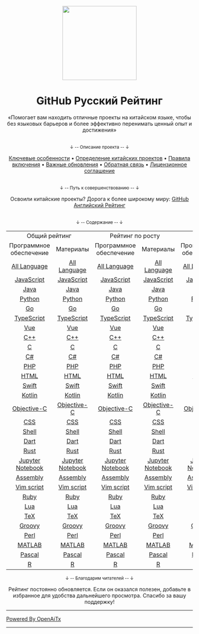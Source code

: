 <p align="center">
    <img width="200" src="content/media/repo_logo.svg">
</p>

<h1 align="center">GitHub Русский Рейтинг</h1>

<div align="center">
    «Помогает вам находить отличные проекты на китайском языке, чтобы без языковых барьеров и более эффективно перенимать ценный опыт и достижения»
</div>

<br />

<div align="center">
    <p><sub>↓ -- Описание проекта -- ↓</sub></p>
    <a href="content/docs/features.md">Ключевые особенности</a> •
    <a href="content/docs/definition_of_Chinese_repo.md">Определение китайских проектов</a> •
    <a href="content/docs/inclusion_rules.md">Правила включения</a> •
    <a href="content/docs/milestone.md">Важные обновления</a> •
    <a href="content/docs/feedback.md">Обратная связь</a> •
    <a href="LICENSE.md">Лицензионное соглашение</a>
</div>

<br />

<div align="center">
    <p><sub>↓ -- Путь к совершенствованию -- ↓</sub></p>
    Освоили китайские проекты? Дорога к более широкому миру:
    <a href="https://github.com/kon9chunkit/GitHub-English-Top-Charts">GitHub Английский Рейтинг</a>
</div>

<br />

<div align="center">
    <p><sub>↓ -- Содержание -- ↓</sub></p>
    <table>
        <tr>
            <td colspan="2" align="center">Общий рейтинг</td>
            <td colspan="2" align="center">Рейтинг по росту</td>
            <td colspan="2" align="center">Рейтинг новичков</td>
        </tr>
        <tr>
            <td align="center">Программное обеспечение</td>
            <td align="center">Материалы</td>
            <td align="center">Программное обеспечение</td>
            <td align="center">Материалы</td>
            <td align="center">Программное обеспечение</td>
            <td align="center">Материалы</td>
        </tr>
        <tr>
            <td align="center"><a href="content/charts/overall/software/All-Language.md">All Language</a></td>
            <td align="center"><a href="content/charts/overall/knowledge/All-Language.md">All Language</a></td>
            <td align="center"><a href="content/charts/growth/software/All-Language.md">All Language</a></td>
            <td align="center"><a href="content/charts/growth/knowledge/All-Language.md">All Language</a></td>
            <td align="center"><a href="content/charts/new_repo/software/All-Language.md">All Language</a></td>
            <td align="center"><a href="content/charts/new_repo/knowledge/All-Language.md">All Language</a></td>
        </tr>
        <tr>
            <td align="center"><a href="content/charts/overall/software/JavaScript.md">JavaScript</a></td>
            <td align="center"><a href="content/charts/overall/knowledge/JavaScript.md">JavaScript</a></td>
            <td align="center"><a href="content/charts/growth/software/JavaScript.md">JavaScript</a></td>
            <td align="center"><a href="content/charts/growth/knowledge/JavaScript.md">JavaScript</a></td>
            <td align="center"><a href="content/charts/new_repo/software/JavaScript.md">JavaScript</a></td>
            <td align="center"><a href="content/charts/new_repo/knowledge/JavaScript.md">JavaScript</a></td>
        </tr>
        <tr>
            <td align="center"><a href="content/charts/overall/software/Java.md">Java</a></td>
            <td align="center"><a href="content/charts/overall/knowledge/Java.md">Java</a></td>
            <td align="center"><a href="content/charts/growth/software/Java.md">Java</a></td>
            <td align="center"><a href="content/charts/growth/knowledge/Java.md">Java</a></td>
            <td align="center"><a href="content/charts/new_repo/software/Java.md">Java</a></td>
            <td align="center"><a href="content/charts/new_repo/knowledge/Java.md">Java</a></td>
        </tr>
        <tr>
            <td align="center"><a href="content/charts/overall/software/Python.md">Python</a></td>
            <td align="center"><a href="content/charts/overall/knowledge/Python.md">Python</a></td>
            <td align="center"><a href="content/charts/growth/software/Python.md">Python</a></td>
            <td align="center"><a href="content/charts/growth/knowledge/Python.md">Python</a></td>
            <td align="center"><a href="content/charts/new_repo/software/Python.md">Python</a></td>
            <td align="center"><a href="content/charts/new_repo/knowledge/Python.md">Python</a></td>
        </tr>
        <tr>
            <td align="center"><a href="content/charts/overall/software/Go.md">Go</a></td>
            <td align="center"><a href="content/charts/overall/knowledge/Go.md">Go</a></td>
            <td align="center"><a href="content/charts/growth/software/Go.md">Go</a></td>
            <td align="center"><a href="content/charts/growth/knowledge/Go.md">Go</a></td>
            <td align="center"><a href="content/charts/new_repo/software/Go.md">Go</a></td>
            <td align="center"><a href="content/charts/new_repo/knowledge/Go.md">Go</a></td>
        </tr>
        <tr>
            <td align="center"><a href="content/charts/overall/software/TypeScript.md">TypeScript</a></td>
            <td align="center"><a href="content/charts/overall/knowledge/TypeScript.md">TypeScript</a></td>
            <td align="center"><a href="content/charts/growth/software/TypeScript.md">TypeScript</a></td>
            <td align="center"><a href="content/charts/growth/knowledge/TypeScript.md">TypeScript</a></td>
            <td align="center"><a href="content/charts/new_repo/software/TypeScript.md">TypeScript</a></td>
            <td align="center"><a href="content/charts/new_repo/knowledge/TypeScript.md">TypeScript</a></td>
        </tr>
        <tr>
            <td align="center"><a href="content/charts/overall/software/Vue.md">Vue</a></td>
            <td align="center"><a href="content/charts/overall/knowledge/Vue.md">Vue</a></td>
            <td align="center"><a href="content/charts/growth/software/Vue.md">Vue</a></td>
            <td align="center"><a href="content/charts/growth/knowledge/Vue.md">Vue</a></td>
            <td align="center"><a href="content/charts/new_repo/software/Vue.md">Vue</a></td>
            <td align="center"><a href="content/charts/new_repo/knowledge/Vue.md">Vue</a></td>
        </tr>
        <tr>
            <td align="center"><a href="content/charts/overall/software/CPP.md">C++</a></td>
            <td align="center"><a href="content/charts/overall/knowledge/CPP.md">C++</a></td>
            <td align="center"><a href="content/charts/growth/software/CPP.md">C++</a></td>
            <td align="center"><a href="content/charts/growth/knowledge/CPP.md">C++</a></td>
            <td align="center"><a href="content/charts/new_repo/software/CPP.md">C++</a></td>
            <td align="center"><a href="content/charts/new_repo/knowledge/CPP.md">C++</a></td>
        </tr>
        <tr>
            <td align="center"><a href="content/charts/overall/software/C.md">C</a></td>
            <td align="center"><a href="content/charts/overall/knowledge/C.md">C</a></td>
            <td align="center"><a href="content/charts/growth/software/C.md">C</a></td>
            <td align="center"><a href="content/charts/growth/knowledge/C.md">C</a></td>
            <td align="center"><a href="content/charts/new_repo/software/C.md">C</a></td>
            <td align="center"><a href="content/charts/new_repo/knowledge/C.md">C</a></td>
        </tr>
        <tr>
            <td align="center"><a href="content/charts/overall/software/CSHARP.md">C#</a></td>
            <td align="center"><a href="content/charts/overall/knowledge/CSHARP.md">C#</a></td>
            <td align="center"><a href="content/charts/growth/software/CSHARP.md">C#</a></td>
            <td align="center"><a href="content/charts/growth/knowledge/CSHARP.md">C#</a></td>
            <td align="center"><a href="content/charts/new_repo/software/CSHARP.md">C#</a></td>
            <td align="center"><a href="content/charts/new_repo/knowledge/CSHARP.md">C#</a></td>
        </tr>
        <tr>
            <td align="center"><a href="content/charts/overall/software/PHP.md">PHP</a></td>
            <td align="center"><a href="content/charts/overall/knowledge/PHP.md">PHP</a></td>
            <td align="center"><a href="content/charts/growth/software/PHP.md">PHP</a></td>
            <td align="center"><a href="content/charts/growth/knowledge/PHP.md">PHP</a></td>
            <td align="center"><a href="content/charts/new_repo/software/PHP.md">PHP</a></td>
            <td align="center"><a href="content/charts/new_repo/knowledge/PHP.md">PHP</a></td>
        </tr>
        <tr>
            <td align="center"><a href="content/charts/overall/software/HTML.md">HTML</a></td>
            <td align="center"><a href="content/charts/overall/knowledge/HTML.md">HTML</a></td>
            <td align="center"><a href="content/charts/growth/software/HTML.md">HTML</a></td>
            <td align="center"><a href="content/charts/growth/knowledge/HTML.md">HTML</a></td>
            <td align="center"><a href="content/charts/new_repo/software/HTML.md">HTML</a></td>
            <td align="center"><a href="content/charts/new_repo/knowledge/HTML.md">HTML</a></td>
        </tr>
        <tr>
            <td align="center"><a href="content/charts/overall/software/Swift.md">Swift</a></td>
            <td align="center"><a href="content/charts/overall/knowledge/Swift.md">Swift</a></td>
            <td align="center"><a href="content/charts/growth/software/Swift.md">Swift</a></td>
            <td align="center"><a href="content/charts/growth/knowledge/Swift.md">Swift</a></td>
            <td align="center"><a href="content/charts/new_repo/software/Swift.md">Swift</a></td>
            <td align="center"><a href="content/charts/new_repo/knowledge/Swift.md">Swift</a></td>
        </tr>
        <tr>
            <td align="center"><a href="content/charts/overall/software/Kotlin.md">Kotlin</a></td>
            <td align="center"><a href="content/charts/overall/knowledge/Kotlin.md">Kotlin</a></td>
            <td align="center"><a href="content/charts/growth/software/Kotlin.md">Kotlin</a></td>
            <td align="center"><a href="content/charts/growth/knowledge/Kotlin.md">Kotlin</a></td>
            <td align="center"><a href="content/charts/new_repo/software/Kotlin.md">Kotlin</a></td>
            <td align="center"><a href="content/charts/new_repo/knowledge/Kotlin.md">Kotlin</a></td>
        </tr>
        <tr>
            <td align="center"><a href="content/charts/overall/software/Objective-C.md">Objective-C</a></td>
            <td align="center"><a href="content/charts/overall/knowledge/Objective-C.md">Objective-C</a></td>
            <td align="center"><a href="content/charts/growth/software/Objective-C.md">Objective-C</a></td>
            <td align="center"><a href="content/charts/growth/knowledge/Objective-C.md">Objective-C</a></td>
            <td align="center"><a href="content/charts/new_repo/software/Objective-C.md">Objective-C</a></td>
            <td align="center"><a href="content/charts/new_repo/knowledge/Objective-C.md">Objective-C</a></td>
        </tr>
        <tr>
            <td align="center"><a href="content/charts/overall/software/CSS.md">CSS</a></td>
            <td align="center"><a href="content/charts/overall/knowledge/CSS.md">CSS</a></td>
            <td align="center"><a href="content/charts/growth/software/CSS.md">CSS</a></td>
            <td align="center"><a href="content/charts/growth/knowledge/CSS.md">CSS</a></td>
            <td align="center"><a href="content/charts/new_repo/software/CSS.md">CSS</a></td>
            <td align="center"><a href="content/charts/new_repo/knowledge/CSS.md">CSS</a></td>
        </tr>
        <tr>
            <td align="center"><a href="content/charts/overall/software/Shell.md">Shell</a></td>
            <td align="center"><a href="content/charts/overall/knowledge/Shell.md">Shell</a></td>
            <td align="center"><a href="content/charts/growth/software/Shell.md">Shell</a></td>
            <td align="center"><a href="content/charts/growth/knowledge/Shell.md">Shell</a></td>
            <td align="center"><a href="content/charts/new_repo/software/Shell.md">Shell</a></td>
            <td align="center"><a href="content/charts/new_repo/knowledge/Shell.md">Shell</a></td>
        </tr>
        <tr>
            <td align="center"><a href="content/charts/overall/software/Dart.md">Dart</a></td>
            <td align="center"><a href="content/charts/overall/knowledge/Dart.md">Dart</a></td>
            <td align="center"><a href="content/charts/growth/software/Dart.md">Dart</a></td>
            <td align="center"><a href="content/charts/growth/knowledge/Dart.md">Dart</a></td>
            <td align="center"><a href="content/charts/new_repo/software/Dart.md">Dart</a></td>
            <td align="center"><a href="content/charts/new_repo/knowledge/Dart.md">Dart</a></td>
        </tr>
        <tr>
            <td align="center"><a href="content/charts/overall/software/Rust.md">Rust</a></td>
            <td align="center"><a href="content/charts/overall/knowledge/Rust.md">Rust</a></td>
            <td align="center"><a href="content/charts/growth/software/Rust.md">Rust</a></td>
            <td align="center"><a href="content/charts/growth/knowledge/Rust.md">Rust</a></td>
            <td align="center"><a href="content/charts/new_repo/software/Rust.md">Rust</a></td>
            <td align="center"><a href="content/charts/new_repo/knowledge/Rust.md">Rust</a></td>
        </tr>
        <tr>
            <td align="center"><a href="content/charts/overall/software/Jupyter-Notebook.md">Jupyter Notebook</a></td>
            <td align="center"><a href="content/charts/overall/knowledge/Jupyter-Notebook.md">Jupyter Notebook</a></td>
            <td align="center"><a href="content/charts/growth/software/Jupyter-Notebook.md">Jupyter Notebook</a></td>
            <td align="center"><a href="content/charts/growth/knowledge/Jupyter-Notebook.md">Jupyter Notebook</a></td>
            <td align="center"><a href="content/charts/new_repo/software/Jupyter-Notebook.md">Jupyter Notebook</a></td>
            <td align="center"><a href="content/charts/new_repo/knowledge/Jupyter-Notebook.md">Jupyter Notebook</a></td>
        </tr>
        <tr>
            <td align="center"><a href="content/charts/overall/software/Assembly.md">Assembly</a></td>
            <td align="center"><a href="content/charts/overall/knowledge/Assembly.md">Assembly</a></td>
            <td align="center"><a href="content/charts/growth/software/Assembly.md">Assembly</a></td>
            <td align="center"><a href="content/charts/growth/knowledge/Assembly.md">Assembly</a></td>
            <td align="center"><a href="content/charts/new_repo/software/Assembly.md">Assembly</a></td>
            <td align="center"><a href="content/charts/new_repo/knowledge/Assembly.md">Assembly</a></td>
        </tr>
        <tr>
            <td align="center"><a href="content/charts/overall/software/Vim-script.md">Vim script</a></td>
            <td align="center"><a href="content/charts/overall/knowledge/Vim-script.md">Vim script</a></td>
            <td align="center"><a href="content/charts/growth/software/Vim-script.md">Vim script</a></td>
            <td align="center"><a href="content/charts/growth/knowledge/Vim-script.md">Vim script</a></td>
            <td align="center"><a href="content/charts/new_repo/software/Vim-script.md">Vim script</a></td>
            <td align="center"><a href="content/charts/new_repo/knowledge/Vim-script.md">Vim script</a></td>
        </tr>
        <tr>
            <td align="center"><a href="content/charts/overall/software/Ruby.md">Ruby</a></td>
            <td align="center"><a href="content/charts/overall/knowledge/Ruby.md">Ruby</a></td>
            <td align="center"><a href="content/charts/growth/software/Ruby.md">Ruby</a></td>
            <td align="center"><a href="content/charts/growth/knowledge/Ruby.md">Ruby</a></td>
            <td align="center"><a href="content/charts/new_repo/software/Ruby.md">Ruby</a></td>
            <td align="center"><a href="content/charts/new_repo/knowledge/Ruby.md">Ruby</a></td>
        </tr>
        <tr>
            <td align="center"><a href="content/charts/overall/software/Lua.md">Lua</a></td>
            <td align="center"><a href="content/charts/overall/knowledge/Lua.md">Lua</a></td>
            <td align="center"><a href="content/charts/growth/software/Lua.md">Lua</a></td>
            <td align="center"><a href="content/charts/growth/knowledge/Lua.md">Lua</a></td>
            <td align="center"><a href="content/charts/new_repo/software/Lua.md">Lua</a></td>
            <td align="center"><a href="content/charts/new_repo/knowledge/Lua.md">Lua</a></td>
        </tr>
        <tr>
            <td align="center"><a href="content/charts/overall/software/TeX.md">TeX</a></td>
            <td align="center"><a href="content/charts/overall/knowledge/TeX.md">TeX</a></td>
            <td align="center"><a href="content/charts/growth/software/TeX.md">TeX</a></td>
            <td align="center"><a href="content/charts/growth/knowledge/TeX.md">TeX</a></td>
            <td align="center"><a href="content/charts/new_repo/software/TeX.md">TeX</a></td>
            <td align="center"><a href="content/charts/new_repo/knowledge/TeX.md">TeX</a></td>
        </tr>
        <tr>
            <td align="center"><a href="content/charts/overall/software/Groovy.md">Groovy</a></td>
            <td align="center"><a href="content/charts/overall/knowledge/Groovy.md">Groovy</a></td>
            <td align="center"><a href="content/charts/growth/software/Groovy.md">Groovy</a></td>
            <td align="center"><a href="content/charts/growth/knowledge/Groovy.md">Groovy</a></td>
            <td align="center"><a href="content/charts/new_repo/software/Groovy.md">Groovy</a></td>
            <td align="center"><a href="content/charts/new_repo/knowledge/Groovy.md">Groovy</a></td>
        </tr>
        <tr>
            <td align="center"><a href="content/charts/overall/software/Perl.md">Perl</a></td>
            <td align="center"><a href="content/charts/overall/knowledge/Perl.md">Perl</a></td>
            <td align="center"><a href="content/charts/growth/software/Perl.md">Perl</a></td>
            <td align="center"><a href="content/charts/growth/knowledge/Perl.md">Perl</a></td>
            <td align="center"><a href="content/charts/new_repo/software/Perl.md">Perl</a></td>
            <td align="center"><a href="content/charts/new_repo/knowledge/Perl.md">Perl</a></td>
        </tr>
        <tr>
            <td align="center"><a href="content/charts/overall/software/MATLAB.md">MATLAB</a></td>
            <td align="center"><a href="content/charts/overall/knowledge/MATLAB.md">MATLAB</a></td>
            <td align="center"><a href="content/charts/growth/software/MATLAB.md">MATLAB</a></td>
            <td align="center"><a href="content/charts/growth/knowledge/MATLAB.md">MATLAB</a></td>
            <td align="center"><a href="content/charts/new_repo/software/MATLAB.md">MATLAB</a></td>
            <td align="center"><a href="content/charts/new_repo/knowledge/MATLAB.md">MATLAB</a></td>
        </tr>
        <tr>
            <td align="center"><a href="content/charts/overall/software/Pascal.md">Pascal</a></td>
            <td align="center"><a href="content/charts/overall/knowledge/Pascal.md">Pascal</a></td>
            <td align="center"><a href="content/charts/growth/software/Pascal.md">Pascal</a></td>
            <td align="center"><a href="content/charts/growth/knowledge/Pascal.md">Pascal</a></td>
            <td align="center"><a href="content/charts/new_repo/software/Pascal.md">Pascal</a></td>
            <td align="center"><a href="content/charts/new_repo/knowledge/Pascal.md">Pascal</a></td>
        </tr>
        <tr>
            <td align="center"><a href="content/charts/overall/software/R.md">R</a></td>
            <td align="center"><a href="content/charts/overall/knowledge/R.md">R</a></td>
            <td align="center"><a href="content/charts/growth/software/R.md">R</a></td>
            <td align="center"><a href="content/charts/growth/knowledge/R.md">R</a></td>
            <td align="center"><a href="content/charts/new_repo/software/R.md">R</a></td>
            <td align="center"><a href="content/charts/new_repo/knowledge/R.md">R</a></td>
        </tr>
    </table>
</div>

<div align="center">
    <p><sub>↓ -- Благодарим читателей -- ↓</sub></p>
    Рейтинг постоянно обновляется. Если он оказался полезен, добавьте в избранное для удобства дальнейшего просмотра. Спасибо за вашу поддержку!
</div>


---

[Powered By OpenAiTx](https://github.com/OpenAiTx/OpenAiTx)

---